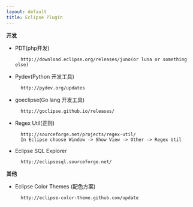 ```yaml
---
layout: default
title: Eclipse Plugin
---
```


**开发**

- PDT(php开发)

        http://download.eclipse.org/releases/juno(or luna or something else)


- Pydev(Python 开发工具)

        http://pydev.org/updates


- goeclipse(Go lang 开发工具)

        http://goclipse.github.io/releases/


- Regex Util(正则)

        http://sourceforge.net/projects/regex-util/
        In Eclipse choose Window -> Show View -> Other -> Regex Util
        
- Eclipse SQL Explorer

        http://eclipsesql.sourceforge.net/
**其他**

- Eclipse Color Themes (配色方案)

        http://eclipse-color-theme.github.com/update


